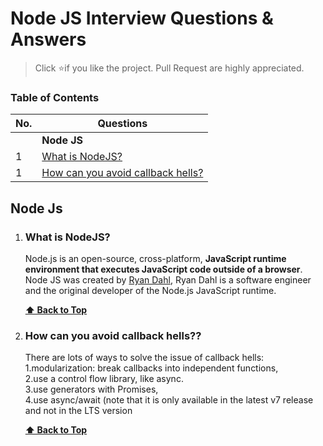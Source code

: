 # Node JS Interview Questions & Answers

> Click :star:if you like the project. Pull Request are highly appreciated. 

### Table of Contents

| No. | Questions |
| --- | --------- |
|   | **Node JS** |
|1  | [What is NodeJS?](#what-is-nodejs) |
|1  | [How can you avoid callback hells?](#how-can-you-avoid-callback-hells) |


## Node Js


    
1. ### What is NodeJS?

    Node.js is an open-source, cross-platform, **JavaScript runtime environment that executes JavaScript code outside of a browser**.  Node JS was created by [Ryan Dahl](https://github.com/ry), Ryan Dahl is a software engineer and the original developer of the Node.js JavaScript runtime.


   **[⬆ Back to Top](#table-of-contents)**
   
2. ### How can you avoid callback hells??

   There are lots of ways to solve the issue of callback hells:  <br /> 1.modularization: break callbacks into independent functions,  <br /> 2.use a control flow library, like async.  <br /> 3.use generators with Promises,  <br /> 4.use async/await (note that it is only available in the latest v7 release and not in the LTS version


   **[⬆ Back to Top](#table-of-contents)**
